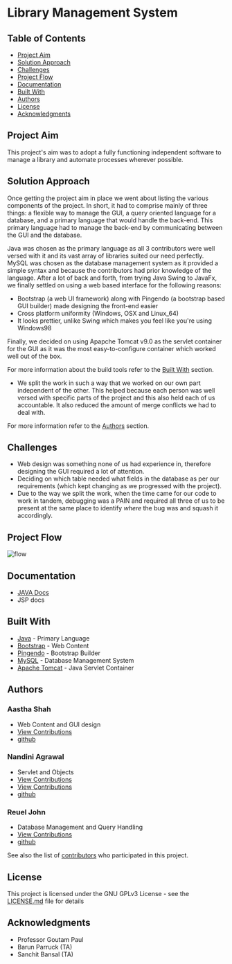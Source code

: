 # Library Management System

## Table of Contents

* [Project Aim](#project-aim)
* [Solution Approach](#solution-approach)
* [Challenges](#challenges)
* [Project Flow](#project-flow)
* [Documentation](#documentation)
* [Built With](#built-with)
* [Authors](#authors)
* [License](#license)
* [Acknowledgments](#acknowledgments)

## Project Aim 
This project's aim was to adopt a fully functioning independent software to manage a library and automate processes wherever possible.

## Solution Approach
Once getting the project aim in place we went about listing the various components of the project. In short, it had to comprise mainly of three things: a flexible way to manage the GUI, a query oriented language for a database, and a primary language that would handle the back-end. This primary language had to manage the back-end by communicating between the GUI and the database.

Java was chosen as the primary language as all 3 contributors were well versed with it and its vast array of libraries suited our need perfectly.
MySQL was chosen as the database management system as it provided a simple syntax and because the contributors  had prior knowledge of the language.
After a lot of back and forth, from trying Java Swing to JavaFx, we finally settled on using a web based interface for the following reasons:

* Bootstrap (a web UI framework) along with Pingendo (a bootstrap based GUI builder) made designing the front-end easier
* Cross platform uniformity (Windows, OSX and Linux\_64)
* It looks prettier, unlike Swing which makes you feel like you're using Windows98

Finally, we decided on using Apapche Tomcat v9.0 as the servlet container for the GUI as it was the most easy-to-configure container which worked well out of the box.

For more information about the build tools refer to the [Built With](#built-with) section.

* We split the work in such a way that we worked on our own part independent of the other. This helped because each person was well versed with specific parts of the project and this also held each of us accountable. It also reduced the amount of merge conflicts we had to deal with.

For more information refer to the [Authors](#authors) section.

## Challenges

* Web design was something none of us had experience in, therefore designing the GUI required a lot of attention.
* Deciding on which table needed what fields in the database as per our requirements (which kept changing as we progressed with the project).
* Due to the way we split the work, when the time came for our code to work in tandem, debugging was a PAIN and required all three of us to be present at the same place to identify *where* the bug was and squash it accordingly.

## Project Flow

![flow](https://imgur.com/a/jAEJ0gR)

## Documentation
* [JAVA Docs](http://htmlpreview.github.com/?https://github.com/CS207-AP/Library-Management-system/blob/master/docs/overview-summary.html)
* JSP docs

## Built With

* [Java](https://www.oracle.com/technetwork/java/javase/downloads/jre8-downloads-2133155.html) - Primary Language
* [Bootstrap](http://getbootstrap.com/) - Web Content 
* [Pingendo](https://pingendo.com/) - Bootstrap Builder 
* [MySQL](https://www.mysql.com/) - Database Management System
* [Apache Tomcat](https://tomcat.apache.org/download-90.cgi) - Java Servlet Container

## Authors

### Aastha Shah 
* Web Content and GUI design
* [View Contributions](https://github.com/CS207-AP/Library-Management-system/tree/master/WebContent)
* [github](https://github.com/aastha-shah)

### Nandini Agrawal
* Servlet and Objects
* [View Contributions](https://github.com/CS207-AP/Library-Management-system/tree/master/src/servlet)
* [View Contributions](https://github.com/CS207-AP/Library-Management-system/tree/master/src/objects)
* [github](https://github.com/Nandini18)

### Reuel John 
* Database Management and Query Handling
* [View Contributions](https://github.com/CS207-AP/Library-Management-system/tree/master/src/dao)
* [github](https://github.com/mojoman11)

See also the list of [contributors](https://github.com/CS207-AP/Library-Management-system/graphs/contributors) who participated in this project.

## License

This project is licensed under the GNU GPLv3 License - see the [LICENSE.md](LICENSE.md) file for details

## Acknowledgments

* Professor Goutam Paul
* Barun Parruck (TA)
* Sanchit Bansal (TA)


